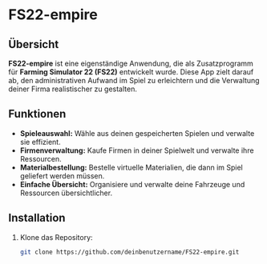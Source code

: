 # FS22-empire

## Übersicht

**FS22-empire** ist eine eigenständige Anwendung, die als Zusatzprogramm für **Farming Simulator 22 (FS22)** entwickelt wurde. Diese App zielt darauf ab, den administrativen Aufwand im Spiel zu erleichtern und die Verwaltung deiner Firma realistischer zu gestalten. 

## Funktionen

- **Spieleauswahl:** Wähle aus deinen gespeicherten Spielen und verwalte sie effizient.
- **Firmenverwaltung:** Kaufe Firmen in deiner Spielwelt und verwalte ihre Ressourcen.
- **Materialbestellung:** Bestelle virtuelle Materialien, die dann im Spiel geliefert werden müssen.
- **Einfache Übersicht:** Organisiere und verwalte deine Fahrzeuge und Ressourcen übersichtlicher.

## Installation

1. Klone das Repository:
   ```bash
   git clone https://github.com/deinbenutzername/FS22-empire.git
